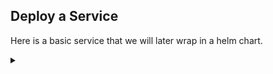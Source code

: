 ## Deploy a Service


Here is a basic service that we will later wrap in a helm chart.

<!-- Speaker script:
To start, we'll create a service from a YAML spec. This is a common way to deploy services in Kubernetes. We'll start with a very basic service to wrap in a helm chart. In this case, we'll deploy an Nginx container that will serve static content from a directory on the host, but you could just as easily deploy a containerized application.
-->

<details><summary></summary>

### create a namespace

Start by creating a namespace for the service.

```bash
kubectl create namespace demo
```{{exec}}


<details><summary></summary>

### Inspect the YAML spec

<!-- Speaker script:
Let's take a look at the YAML file that we'll be using to deploy the service. I've learned last year's conference that including cats in your presentation is well recieved with this crowd, so I will use the cat command here.
-->

View the YAML file that defines our service.

```bash
cat /root/spec/deployment.yaml
```{{exec}}

```bash
cat /root/spec/service.yaml
```{{exec}}

```bash
cat /root/spec/pvc.yaml
```{{exec}}

<!-- Speaker script:
Here we have a PersistentVolumeClaim, a Deployment and a Service for this demo. The PersistentVolumeClaim consumes one of the PersistentVolumes that exists on the cluster. The Deployment creates a single replica of the Nginx container and will serve static content from that persistent volume. The Service exposes the Nginx container on port 80.
-->

<details><summary></summary>

### Deploy the YAML spec

<!-- Speaker script:
Now we deploy the service from the spec. We'll use the `kubectl apply` command to deploy it into the namespace we made. This will create the PersistentVolumeClaim, Deployment, and Service.  Applying this spec tells kubernetes that these items should exist in the cluster. If they already exist, it will update them to match the spec. If they don't exist, it will create them. Kubernetes will then start working to make sure that the cluster matches the spec.
-->

Deploy the service from the YAML files in the spec directory.

```bash
kubectl apply -f /root/spec/ -n demo
```{{exec}}

<details><summary></summary>

### Check what was deployed

Here we find the service and deployment.

<!-- Speaker script:
A quick check to make sure that the service and deployment were created. We can see that the service is exposed on port 80. The deployment has one replica and is ready to serve traffic. We can also see that the pod is running on the node that we're connected to.
-->

```bash
kubectl get all -n demo
```{{exec}}

<!-- Speaker script:
Note that in kubectl, "get all" doesn't actually get all resources. It gets several resources that are commonly used. The pvc we created is here, but we do need to lookfor it specifically.
-->


<details><summary></summary>

And the pvc.

```bash
kubectl get pvc -n demo
```{{exec}}

### Deploy content

The content for the service is stored in a persistent volume. We'll copy some content into the persistent volume.

```bash
# Find the name of the Nginx pod
POD_NAME=$(kubectl get pods -n demo -l app=nginx -o jsonpath="{.items[0].metadata.name}")
echo $POD_NAME
```{{exec}}


```bash
# Copy cat pictures into the pod
for f in /root/cats/*; do kubectl cp -n demo $f $POD_NAME:/usr/share/nginx/html/slideshow/$f; done
```{{exec}}


## Expose the Service

Now, let's expose the service so that you can access it from your browser:

```bash
kubectl port-forward -n demo --address 0.0.0.0 service/nginx-service 80:80 &
```{{exec}}



<details><summary></summary>


Explore the service in your browser:

<details><summary></summary>
Check that nginx is running

[Welcome to NGINX]({{TRAFFIC_HOST1_80}})

<details><summary></summary>
View the "service"

[Cat Pics]({{TRAFFIC_HOST1_80}}/slideshow/)


asdfasdfasd
